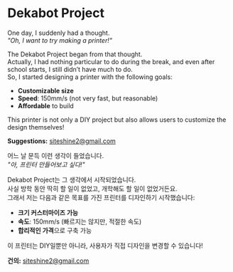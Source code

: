 # Dekabot Project

One day, I suddenly had a thought.  
*"Oh, I want to try making a printer!"*  

The Dekabot Project began from that thought.  
Actually, I had nothing particular to do during the break, and even after school starts, I still didn’t have much to do.  
So, I started designing a printer with the following goals:

- **Customizable size**
- **Speed**: 150mm/s (not very fast, but reasonable)
- **Affordable** to build

This printer is not only a DIY project but also allows users to customize the design themselves!

**Suggestions:** [siteshine2@gmail.com](mailto:siteshine2@gmail.com)




어느 날 문득 이런 생각이 들었습니다.  
*"아, 프린터 만들어보고 싶다!"*  

Dekabot Project는 그 생각에서 시작되었습니다.  
사실 방학 동안 딱히 할 일이 없었고, 개학해도 할 일이 없었거든요.  
그래서 저는 다음과 같은 목표를 가진 프린터를 디자인하기 시작했습니다:

- **크기 커스터마이즈 가능**  
- **속도**: 150mm/s (빠르지는 않지만, 적절한 속도)
- **합리적인 가격**으로 구축 가능

이 프린터는 DIY일뿐만 아니라, 사용자가 직접 디자인을 변경할 수 있습니다!

**건의:** [siteshine2@gmail.com](mailto:siteshine2@gmail.com)


